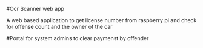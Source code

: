 #Ocr Scanner web app 

A web based application to get license number from raspberry pi and check for offense count and the owner of the car

#Portal for system admins to clear paymenst by offender

